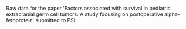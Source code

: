 Raw data for the paper 'Factors associated with survival in pediatric extracranial germ cell tumors: A study focusing on postoperative alpha-fetoprotein' submitted to PSI.
